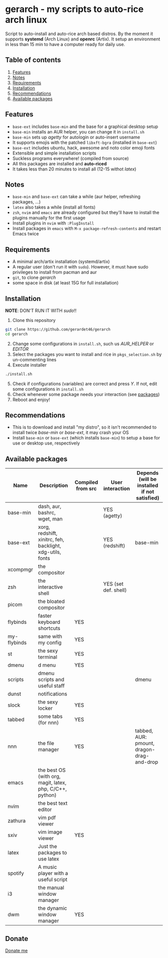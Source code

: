 # gerarch - my scripts to auto-rice arch linux
Script to auto-install and auto-rice arch based distros. By the moment it
supports **systemd** (Arch Linux) and **openrc** (Artix). It setup an environment
in less than 15 min to have a computer ready for daily use.

## Table of contents
1. [Features](#features)
2. [Notes](#notes)
3. [Requirements](#req)
4. [Installation](#install)
5. [Recommendations](#recommendations)
6. [Available packages](#pkg)


<a name="features"></a>
## Features
- `base-ext` includes `base-min` and the base for a graphical desktop setup
- `base-min` installs an AUR helper, you can change it in `install.sh`
- `base-min` sets up *agetty* for autologin or auto-insert username
- It supports emojis with the patched `libxft-bgra` (installed in `base-ext`)
- `base-ext` includes ubuntu, hack, awesome and noto color emoji fonts
- Extensible and simple installation scripts
- Suckless programs everywhere! (compiled from source)
- All this packages are installed and **auto-riced**
- It takes less than 20 minutes to install all (12-15 withot *latex*)

<a name="notes"></a>
## Notes
- `base-min` and `base-ext` can take a while (aur helper, refreshing packages, ...)
- `latex` also takes a while (install all fonts)
- `zsh`, `nvim` and `emacs` are already configured but they'll have to install the plugins manually for the first usage
- Install plugins in `nvim` with `:PlugInstall`
- Install packages in `emacs` with `M-x package-refresh-contents` and restart Emacs twice

<a name="req"></a>
## Requirements
- A minimal arch/artix installation (systemd/artix)
- A regular user (don't run it with `sudo`). However, it must have sudo privileges to install from
pacman and aur
- `git`, to clone *gerarch*
- some space in disk (at least 15G for full installation)


<a name="install"></a>
## Installation
**NOTE**: DON'T RUN IT WITH *sudo*!!

1. Clone this repository
```bash
git clone https://github.com/gerardet46/gerarch
cd gerarch
```
2. Change some configurations in `install.sh`, such us *AUR_HELPER* or *EDITOR*
3. Select the packages you want to install and rice in `pkgs_selection.sh` by un-commenting lines
4. Execute installer
```bash
./install.sh
```
5. Check if configurations (variables) are correct and press *Y*. If not, edit some configurations in `install.sh`
6. Check whenever some package needs your interaction (see [packages](#pkg))
8. Reboot and enjoy!

<a name="recommendations"></a>
## Recommendations
- This is to download and install "my distro", so it isn't recommended to install twice *base-min* or *base-ext*,
it may crash your OS
- Install `base-min` or `base-ext` (which installs `base-min`) to setup a base for use or desktop use, respectively


<a name="pkg"></a>
## Available packages

| Name        | Description                                               | Compiled from src | User interaction     | Depends (will be installed if not satisfied) |
|-------------|-----------------------------------------------------------|-------------------|----------------------|----------------------------------------------|
| base-min    | dash, aur, bashrc, wget, man                              |                   | YES (agetty)         |                                              |
| base-ext    | xorg, redshift, xinitrc, feh, backlight, xdg-utils, fonts |                   | YES (redshift)       | base-min                                     |
| xcompmgr    | the compositor                                            |                   |                      |                                              |
| zsh         | the interactive shell                                     |                   | YES (set def. shell) |                                              |
| picom       | the bloated compositor                                    |                   |                      |                                              |
| flybinds    | faster keyboard shortcuts                                 | YES               |                      |                                              |
| my-flybinds | same with my config                                       | YES               |                      |                                              |
| st          | the sexy terminal                                         | YES               |                      |                                              |
| dmenu       | d menu                                                    | YES               |                      |                                              |
| scripts     | dmenu scripts and useful staff                            |                   |                      | dmenu                                        |
| dunst       | notifications                                             |                   |                      |                                              |
| slock       | the sexy locker                                           | YES               |                      |                                              |
| tabbed      | some tabs (for nnn)                                       | YES               |                      |                                              |
| nnn         | the file manager                                          | YES               |                      | tabbed, AUR: pmount, dragon-drag-and-drop    |
| emacs       | the best OS (with org, magit, latex, php, C/C++, python)  |                   |                      |                                              |
| nvim        | the best text editor                                      |                   |                      |                                              |
| zathura     | vim pdf viewer                                            |                   |                      |                                              |
| sxiv        | vim image viewer                                          | YES               |                      |                                              |
| latex       | Just the packages to use latex                            |                   |                      |                                              |
| spotify     | A music player with a useful script                       |                   |                      |                                              |
| i3          | the manual window manager                                 |                   |                      |                                              |
| dwm         | the dynamic window manager                                | YES               |                      |                                              |

## Donate
[Donate me](https://paypal.me/gerardet46)
